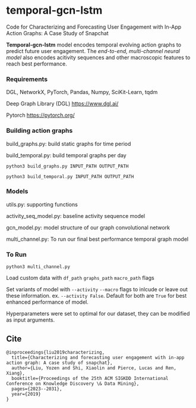 # temporal-gcn-lstm
Code for Characterizing and Forecasting User Engagement with In-App Action Graphs: A Case Study of Snapchat

**Temporal-gcn-lstm** model encodes temporal evolving action graphs to predict future user engagement. 
The *end-to-end, multi-channel neural model* also encodes acitivity sequences and other macroscopic features to reach best performance.

### Requirements

DGL, NetworkX, PyTorch, Pandas, Numpy, SciKit-Learn, tqdm

Deep Graph Library (DGL) https://www.dgl.ai/

Pytorch https://pytorch.org/


### Building action graphs

build_graphs.py:    build static graphs for time period

build_temporal.py:  build temporal graphs per day

```python3 build_graphs.py INPUT_PATH OUTPUT_PATH```

```python3 build_temporal.py INPUT_PATH OUTPUT_PATH```

### Models

utils.py: supporting functions

activity_seq_model.py:  baseline activity sequence model

gcn_model.py: model structure of our graph convolutional network

multi_channel.py: To run our final best performance temporal graph model

### To Run

```python3 multi_channel.py```

Load custom data with ```df_path``` ```graphs_path``` ```macro_path``` flags

Set variants of model with ```--activity``` ```--macro``` flags to inlcude or leave out these information. 
ex. ```--activity False```. Default for both are ```True``` for best enhanced performance of model.

Hyperparameters were set to optimal for our dataset, they can be modified as input arguments.

## Cite

```
@inproceedings{liu2019characterizing,
  title={Characterizing and forecasting user engagement with in-app action graph: A case study of snapchat},
  author={Liu, Yozen and Shi, Xiaolin and Pierce, Lucas and Ren, Xiang},
  booktitle={Proceedings of the 25th ACM SIGKDD International Conference on Knowledge Discovery \& Data Mining},
  pages={2023--2031},
  year={2019}
}
```

